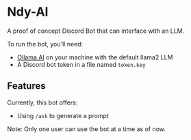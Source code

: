 # Ndy-AI
A proof of concept Discord Bot that can interface with an LLM.

To run the bot, you'll need:
- [Ollama AI](https://ollama.ai) on your machine with the default llama2 LLM
- A Discord bot token in a file named `token.key`

## Features
Currently, this bot offers:
- Using `/ask` to generate a prompt

Note: Only one user can use the bot at a time as of now.
